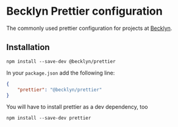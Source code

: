 Becklyn Prettier configuration
==============================

The commonly used prettier configuration for projects at [Becklyn](https://github.com/Becklyn).


Installation
------------

```
npm install --save-dev @becklyn/prettier
```

In your `package.json` add the following line:

```json
{
    "prettier": "@becklyn/prettier"
}
```

You will have to install prettier as a dev dependency, too

```
npm install --save-dev prettier
```
